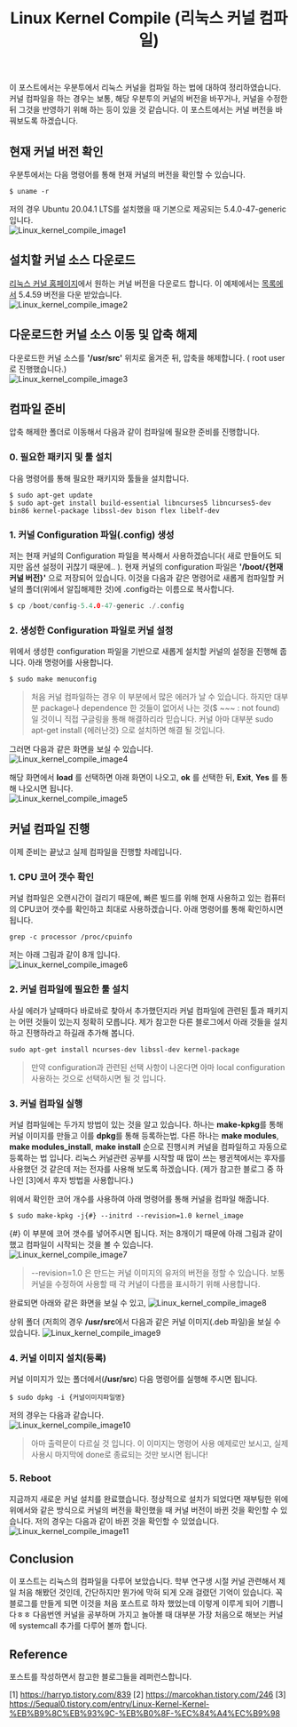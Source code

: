 ﻿---
title: "Linux Kernel Compile (리눅스 커널 컴파일)"
categories: 
  - Linux Kernel Study
tags:
  - Linux
  - Kernel
  - 리눅스
  - 커널
  - 공부
last_modified_at: 2020-09-13T18:00:00+09:00
toc: true
---


이 포스트에서는 우분투에서 리눅스 커널을 컴파일 하는 법에 대하여 정리하였습니다. 커널 컴파일을 하는 경우는 보통, 해당 우분투의 커널의 버전을 바꾸거나, 커널을 수정한 뒤 그것을 반영하기 위해 하는 등이 있을 것 같습니다. 이 포스트에서는 커널 버전을 바꿔보도록 하겠습니다.  

## 현재 커널 버전 확인
 우분투에서는 다음 명령어를 통해 현재 커널의 버전을 확인할 수 있습니다.  
```
$ uname -r
```
저의 경우 Ubuntu 20.04.1 LTS를 설치했을 때 기본으로 제공되는 5.4.0-47-generic 입니다.  
![Linux_kernel_compile_image1]({{site.url}}/assets/images/Linux_kernel_compile_1.jpg)  

## 설치할 커널 소스 다운로드
[리눅스 커널 홈페이지](ttps://www.kernel.org/)에서 원하는 커널 버전을 다운로드 합니다. 이 예제에서는 [목록에서](https://kernel.org/pub/linux/kernel/v5.x/linux-5.4.59.tar.gz) 5.4.59 버전을 다운 받았습니다.  
![Linux_kernel_compile_image2]({{site.url}}/assets/images/Linux_kernel_compile_2.jpg)  

## 다운로드한 커널 소스 이동 및 압축 해제
다운로드한 커널 소스를 **'/usr/src'** 위치로 옮겨준 뒤, 압축을 해제합니다. ( root user로 진행했습니다.)  
![Linux_kernel_compile_image3]({{site.url}}/assets/images/Linux_kernel_compile_3.jpg)  

## 컴파일 준비
압축 해제한 폴더로 이동해서 다음과 같이 컴파일에 필요한 준비를 진행합니다.  

### 0. 필요한 패키지 및 툴 설치
다음 명령어를 통해 필요한 패키지와 툴들을 설치합니다.  
```
$ sudo apt-get update
$ sudo apt-get install build-essential libncurses5 libncurses5-dev bin86 kernel-package libssl-dev bison flex libelf-dev
 ```
 
 ### 1. 커널 Configuration 파일(.config) 생성
 저는 현재 커널의 Configuration 파일을 복사해서 사용하겠습니다( 새로 만들어도 되지만 옵션 설정이 귀찮기 때문에.. ). 현재 커널의 configuration 파일은 **'/boot/{현재 커널 버전}'** 으로 저장되어 있습니다. 이것을 다음과 같은 명령어로 새롭게 컴파일할 커널의 폴더(위에서 알집해제한 것)에 .config라는 이름으로 복사합니다.  
 ```c
 $ cp /boot/config-5.4.0-47-generic ./.config
 ```
 
 ### 2. 생성한 Configuration 파일로 커널 설정
  위에서 생성한 configuration 파일을 기반으로 새롭게 설치할 커널의 설정을 진행해 줍니다. 아래 명령어를 사용합니다.  
  ```
  $ sudo make menuconfig
  ```
  > 처음 커널 컴파일하는 경우 이 부분에서 많은 에러가 날 수 있습니다. 하지만 대부분 package나 dependence 한 것들이 없어서 나는 것($ ~~~ : not found) 일 것이니 직접 구글링을 통해 해결하리라 믿습니다. 커널 아마 대부분 sudo apt-get install {에러난것} 으로 설치하면 해결 될 것입니다.  
   
  
그러면 다음과 같은 화면을 보실 수 있습니다.  
![Linux_kernel_compile_image4]({{site.url}}/assets/images/Linux_kernel_compile_4.jpg)  

해당 화면에서 **load** 를 선택하면 아래 화면이 나오고, **ok** 를 선택한 뒤, **Exit**, **Yes** 를 통해 나오시면 됩니다.  
![Linux_kernel_compile_image5]({{site.url}}/assets/images/Linux_kernel_compile_5.jpg)  

## 커널 컴파일 진행
이제 준비는 끝났고 실제 컴파일을 진행할 차례입니다.  

### 1. CPU 코어 갯수 확인
커널 컴파일은 오랜시간이 걸리기 때문에, 빠른 빌드를 위해 현재 사용하고 있는 컴퓨터의 CPU코어 갯수를 확인하고 최대로 사용하겠습니다. 아래 명령어를 통해 확인하시면 됩니다.  
```
grep -c processor /proc/cpuinfo
```
저는 아래 그림과 같이 8개 입니다.  
![Linux_kernel_compile_image6]({{site.url}}/assets/images/Linux_kernel_compile_6.jpg)  

### 2. 커널 컴파일에 필요한 툴 설치
사실 에러가 날때마다 바로바로 찾아서 추가했던지라 커널 컴파일에 관련된 툴과 패키지는 어떤 것들이 있는지 정확히 모릅니다. 제가 참고한 다른 블로그에서 아래 것들을 설치하고 진행하라고 하길래 추가해 봅니다.  
  ```
sudo apt-get install ncurses-dev libssl-dev kernel-package
```
> 만약 configuration과 관련된 선택 사항이 나온다면 아마 local configuration 사용하는 것으로 선택하시면 될 것 입니다.
 
 ### 3. 커널 컴파일 실행
 커널 컴파일에는 두가지 방법이 있는 것을 알고 있습니다. 하나는 **make-kpkg**를 통해 커널 이미지를 만들고 이를 **dpkg**를 통해 등록하는법. 다른 하나는 **make modules**, **make modules_install**, **make install** 순으로 진행시켜 커널을 컴파일하고 자동으로 등록하는 법 입니다. 리눅스 커널관련 공부를 시작할 때 많이 쓰는 팽귄책에서는 후자를 사용했던 것 같은데 저는 전자를 사용해 보도록 하겠습니다. (제가 참고한 블로그 중 하나인 [3]에서 후자 방법을 사용합니다.)  

위에서 확인한 코어 개수를 사용하여 아래 명령어를 통해 커널을 컴파일 해줍니다.  
 ```
 $ sudo make-kpkg -j{#} --initrd --revision=1.0 kernel_image
 ```

 {#} 이 부분에 코어 갯수를 넣어주시면 됩니다. 저는 8개이기 때문에 아래 그림과 같이 했고 컴파일이 시작되는 것을 볼 수 있습니다.  
![Linux_kernel_compile_image7]({{site.url}}/assets/images/Linux_kernel_compile_7.jpg)  
 > --revision=1.0 은 만드는 커널 이미지의 유저의 버전을 정할 수 있습니다. 보통 커널을 수정하여 사용할 때 각 커널이 다름을 표시하기 위해 사용합니다.  

완료되면 아래와 같은 화면을 보실 수 있고,
![Linux_kernel_compile_image8]({{site.url}}/assets/images/Linux_kernel_compile_8.jpg)  

상위 폴더 (저희의 경우 **/usr/src**에서 다음과 같은 커널 이미지(.deb 파일)을 보실 수 있습니다.
![Linux_kernel_compile_image9]({{site.url}}/assets/images/Linux_kernel_compile_9.jpg)  

### 4. 커널 이미지 설치(등록)
커널 이미지가 있는 폴더에서(**/usr/src**) 다음 명령어를 실행해 주시면 됩니다.  
```
$ sudo dpkg -i {커널이미지파일명}
```
저의 경우는 다음과 같습니다.  
![Linux_kernel_compile_image10]({{site.url}}/assets/images/Linux_kernel_compile_10.jpg)  
> 아마 출력문이 다르실 것 입니다. 이 이미지는 명령어 사용 예제로만 보시고, 실제 사용시 마지막에 done로 종료되는 것만 보시면 됩니다!  

### 5. Reboot
지금까지 새로운 커널 설치를 완료했습니다. 정상적으로 설치가 되었다면 재부팅한 위에 위에서와 같은 방식으로 커널의 버전을 확인했을 때 커널 버전이 바뀐 것을 확인할 수 있습니다. 저의 경우는 다음과 같이 바뀐 것을 확인할 수 있었습니다.  
![Linux_kernel_compile_image11]({{site.url}}/assets/images/Linux_kernel_compile_11.jpg)  

## Conclusion
 이 포스트는 리눅스의 컴파일을 다루어 보았습니다. 학부 연구생 시절 커널 관련해서 제일 처음 해봤던 것인데, 간단하지만 뭔가에 막혀 되게 오래 걸렸던 기억이 있습니다. 꼭 블로그를 만들게 되면 이것을 처음 포스트로 하자 했었는데 이렇게 이루게 되어 기쁩니다ㅎㅎ 
 다음번엔 커널을 공부하며 가지고 놀아볼 때 대부분 가장 처음으로 해보는 커널에 systemcall 추가를 다루어 볼까 합니다.  

## Reference
포스트를 작성하면서 참고한 블로그들을 레퍼런스합니다.  

[1] https://harryp.tistory.com/839
[2] https://marcokhan.tistory.com/246
[3] https://5equal0.tistory.com/entry/Linux-Kernel-Kernel-%EB%B9%8C%EB%93%9C-%EB%B0%8F-%EC%84%A4%EC%B9%98
